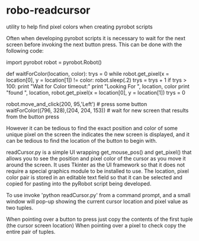 # robo-readcursor
utility to help find pixel colors when creating pyrobot scripts

Often when developing pyrobot scripts it is necessary to wait for the next screen before invoking the next button press.
This can be done with the following code:

import pyrobot
robot = pyrobot.Robot()

def waitForColor(location, color):
    trys = 0
    while robot.get_pixel(x = location[0], y = location[1]) != color:
        robot.sleep(.2)
        trys = trys + 1
        if trys > 100:
            print "Wait for Color timeout:"
            print "Looking For ", location, color 
            print "found ", location, robot.get_pixel(x = location[0], y = location[1])
            trys = 0
  
  robot.move_and_click(200, 95,'Left')  # press some button
  waitForColor((796, 328),(204, 204, 153))  # wait for new screen that results from the button press

However it can be tedious to find the exact position and color of some unique pixel on the screen the indicates the new screen is displayed, and it can be tedious to find the location of the button to begin with.

readCursor.py is a simple UI wrapping get_mouse_pos() and get_pixel() that allows you to see the position and pixel color of the cursor as you move it around the screen.  It uses Tkinter as the UI framework so that it does not require a special graphics module to be installed to use.  The location, pixel color pair is stored in an editable text field so that it can be selected and copied for pasting into the pyRobot script being developed.

To use invoke 'python readCursor.py' from a command prompt, and a small window will pop-up showing the current cursor location and pixel value as two tuples.

When pointing over a button to press just copy the contents of the first tuple (the cursor screen location)
When pointing over a pixel to check copy the entire pair of tuples.
